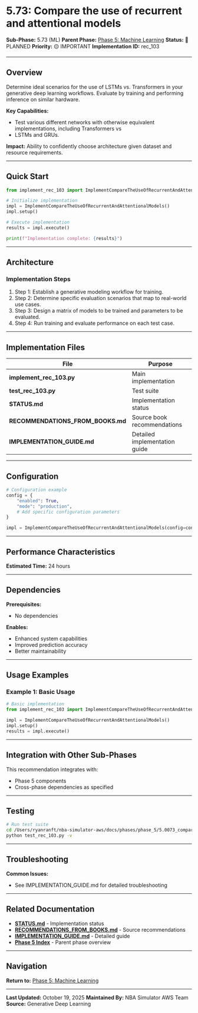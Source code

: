 # 5.73: Compare the use of recurrent and attentional models

**Sub-Phase:** 5.73 (ML)
**Parent Phase:** [Phase 5: Machine Learning](../PHASE_5_INDEX.md)
**Status:** 🔵 PLANNED
**Priority:** 🟡 IMPORTANT
**Implementation ID:** rec_103

---

## Overview

Determine ideal scenarios for the use of LSTMs vs. Transformers in your generative deep learning workflows. Evaluate by training and performing inference on similar hardware.

**Key Capabilities:**
- Test various different networks with otherwise equivalent implementations, including Transformers vs
- LSTMs and GRUs.

**Impact:**
Ability to confidently choose architecture given dataset and resource requirements.

---

## Quick Start

```python
from implement_rec_103 import ImplementCompareTheUseOfRecurrentAndAttentionalModels

# Initialize implementation
impl = ImplementCompareTheUseOfRecurrentAndAttentionalModels()
impl.setup()

# Execute implementation
results = impl.execute()

print(f"Implementation complete: {results}")
```

---

## Architecture

### Implementation Steps

1. Step 1: Establish a generative modeling workflow for training.
2. Step 2: Determine specific evaluation scenarios that map to real-world use cases.
3. Step 3: Design a matrix of models to be trained and parameters to be evaluated.
4. Step 4: Run training and evaluate performance on each test case.

---

## Implementation Files

| File | Purpose |
|------|---------|
| **implement_rec_103.py** | Main implementation |
| **test_rec_103.py** | Test suite |
| **STATUS.md** | Implementation status |
| **RECOMMENDATIONS_FROM_BOOKS.md** | Source book recommendations |
| **IMPLEMENTATION_GUIDE.md** | Detailed implementation guide |

---

## Configuration

```python
# Configuration example
config = {
    "enabled": True,
    "mode": "production",
    # Add specific configuration parameters
}

impl = ImplementCompareTheUseOfRecurrentAndAttentionalModels(config=config)
```

---

## Performance Characteristics

**Estimated Time:** 24 hours

---

## Dependencies

**Prerequisites:**
- No dependencies

**Enables:**
- Enhanced system capabilities
- Improved prediction accuracy
- Better maintainability

---

## Usage Examples

### Example 1: Basic Usage

```python
# Basic implementation
from implement_rec_103 import ImplementCompareTheUseOfRecurrentAndAttentionalModels

impl = ImplementCompareTheUseOfRecurrentAndAttentionalModels()
impl.setup()
results = impl.execute()
```

---

## Integration with Other Sub-Phases

This recommendation integrates with:
- Phase 5 components
- Cross-phase dependencies as specified

---

## Testing

```bash
# Run test suite
cd /Users/ryanranft/nba-simulator-aws/docs/phases/phase_5/5.0073_compare_the_use_of_recurrent_and_attentional_models
python test_rec_103.py -v
```

---

## Troubleshooting

**Common Issues:**
- See IMPLEMENTATION_GUIDE.md for detailed troubleshooting

---

## Related Documentation

- **[STATUS.md](STATUS.md)** - Implementation status
- **[RECOMMENDATIONS_FROM_BOOKS.md](RECOMMENDATIONS_FROM_BOOKS.md)** - Source recommendations
- **[IMPLEMENTATION_GUIDE.md](IMPLEMENTATION_GUIDE.md)** - Detailed guide
- **[Phase 5 Index](../PHASE_5_INDEX.md)** - Parent phase overview

---

## Navigation

**Return to:** [Phase 5: Machine Learning](../PHASE_5_INDEX.md)

---

**Last Updated:** October 19, 2025
**Maintained By:** NBA Simulator AWS Team
**Source:** Generative Deep Learning
